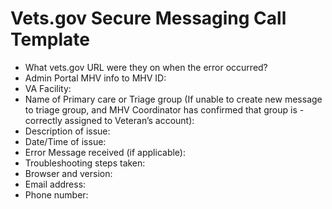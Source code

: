 # Vets.gov Secure Messaging Call Template

- What vets.gov URL were they on when the error occurred?
- Admin Portal MHV info to MHV ID:
- VA Facility:
- Name of Primary care or Triage group (If unable to create new message to triage group, and MHV Coordinator has confirmed that group is - correctly assigned to Veteran’s account):
- Description of issue:
- Date/Time of issue:
- Error Message received (if applicable):
- Troubleshooting steps taken:
- Browser and version:
- Email address:
- Phone number:
